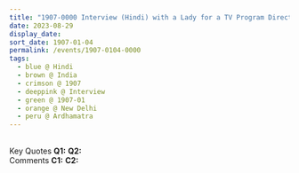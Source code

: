 ```yaml
---
title: "1907-0000 Interview (Hindi) with a Lady for a TV Program Directed by Ashok Agarwal, Ardhamātrā Volume 5, New Delhi, India"
date: 2023-08-29
display_date: 
sort_date: 1907-01-04
permalink: /events/1907-0104-0000
tags:
  - blue @ Hindi
  - brown @ India
  - crimson @ 1907
  - deeppink @ Interview
  - green @ 1907-01
  - orange @ New Delhi
  - peru @ Ardhamatra
---
```


<br>

<wave-list>
  <list-title color="DarkSeaGreen" width="55">Key Quotes</list-title>
  <list-item color="BlanchedAlmond" width="280"><b>Q1:</b> <i></i></list-item>
  <list-item color="Lavender" width="280"><b>Q2:</b> <i></i></list-item>
</wave-list>

<br>

<wave-list>
  <list-title color="DarkSeaGreen" width="55">Comments</list-title>
  <list-item color="BlanchedAlmond" width="280"><b>C1:</b> <i></i></list-item>
  <list-item color="Lavender" width="280"><b>C2:</b> <i></i></list-item>
</wave-list>